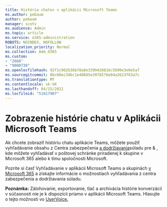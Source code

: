 ```yaml
---
title: História chatov v aplikácii Microsoft Teams
ms.author: pebaum
author: pebaum
manager: scotv
ms.audience: Admin
ms.topic: article
ms.service: o365-administration
ROBOTS: NOINDEX, NOFOLLOW
localization_priority: Normal
ms.collection: Adm_O365
ms.custom:
- "2668"
- "9000738"
ms.openlocfilehash: 92f1c902b36b78a8e3399420816c5699e3e0e5af
ms.sourcegitcommit: 8bc60ec34bc1e40685e3976576e04a2623f63a7c
ms.translationtype: MT
ms.contentlocale: sk-SK
ms.lasthandoff: 04/15/2021
ms.locfileid: "51817907"
---
```

# <a name="viewing-chat-history-in-microsoft-teams"></a>Zobrazenie histórie chatu v Aplikácii Microsoft Teams

Ak chcete zobraziť históriu chatu aplikácie Teams, môžete použiť vyhľadávanie obsahu z Centra zabezpečenia [a dodržiavania](https://sip.protection.office.com/insightdashboard)súladu pre & , kde môžete vyhľadávať v poštovej schránke priradenej k skupine v Microsoft 365 alebo k tímu spoločnosti Microsoft. [](https://sip.protection.office.com/contentsearchbeta?ContentOnly=1) 

Pozrite si časť Vyhľadávanie v aplikácii Microsoft Teams a skupinách [v Microsoft 365](https://docs.microsoft.com/microsoft-365/compliance/content-search) a získajte informácie o možnostiach vyhľadávania z centra zabezpečenia a dodržiavania súladu. 

**Poznámka:** Zálohovanie, exportovanie, tlač a archivácia histórie konverzácií v súčasnosti nie je k dispozícii priamo v aplikácii Microsoft Teams. Hlasujte o tejto možnosti vo [UserVoice.](https://microsoftteams.uservoice.com/forums/555103-public/suggestions/16982542-backup-export-printing-archive-options?page=2&per_page=20) 